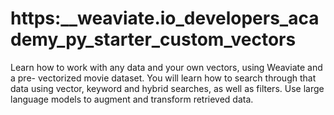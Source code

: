 # https:\_\_weaviate.io_developers_academy_py_starter_custom_vectors

Learn how to work with any data and your own vectors, using Weaviate and a pre- vectorized movie dataset. You will learn how to search through that data using vector, keyword and hybrid searches, as well as filters. Use large language models to augment and transform retrieved data.
